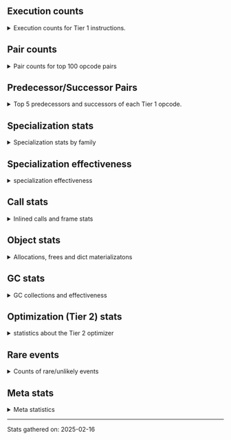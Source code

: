 ## Execution counts

<details>
<summary> Execution counts for Tier 1 instructions. </summary>


The "miss ratio" column shows the percentage of times the instruction
executed that it deoptimized. When this happens, the base unspecialized
instruction is not counted.

<table>
<thead>
<tr>
<th align="left">Name</th>
<th align="right">Base Count</th>
<th align="right">Head Count</th>
<th align="right">Change</th>
</tr>
</thead>
<tbody>
<tr>
<td align="left">JUMP_BACKWARD_NO_JIT</td>
<td align="right">302,337</td>
<td align="right">60</td>
<td align="right">-100.0%</td>
</tr>
<tr>
<td align="left">STORE_FAST_LOAD_FAST</td>
<td align="right">5,100</td>
<td align="right">4,620</td>
<td align="right">-9.4%</td>
</tr>
<tr>
<td align="left">LIST_APPEND</td>
<td align="right">5,940</td>
<td align="right">5,460</td>
<td align="right">-8.1%</td>
</tr>
<tr>
<td align="left">CALL_BUILTIN_CLASS</td>
<td align="right">6,480</td>
<td align="right">6,000</td>
<td align="right">-7.4%</td>
</tr>
<tr>
<td align="left">CHECK_EXC_MATCH</td>
<td align="right">3,540</td>
<td align="right">3,300</td>
<td align="right">-6.8%</td>
</tr>
<tr>
<td align="left">POP_EXCEPT</td>
<td align="right">3,540</td>
<td align="right">3,300</td>
<td align="right">-6.8%</td>
</tr>
<tr>
<td align="left">PUSH_EXC_INFO</td>
<td align="right">3,540</td>
<td align="right">3,300</td>
<td align="right">-6.8%</td>
</tr>
<tr>
<td align="left">SWAP</td>
<td align="right">6,420</td>
<td align="right">6,180</td>
<td align="right">-3.7%</td>
</tr>
<tr>
<td align="left">CONTAINS_OP</td>
<td align="right">257,140</td>
<td align="right">249,460</td>
<td align="right">-3.0%</td>
</tr>
<tr>
<td align="left">STORE_SUBSCR_DICT</td>
<td align="right">257,340</td>
<td align="right">249,660</td>
<td align="right">-3.0%</td>
</tr>
<tr>
<td align="left">UNPACK_SEQUENCE_TWO_TUPLE</td>
<td align="right">257,760</td>
<td align="right">250,080</td>
<td align="right">-3.0%</td>
</tr>
<tr>
<td align="left">FOR_ITER</td>
<td align="right">260,480</td>
<td align="right">252,740</td>
<td align="right">-3.0%</td>
</tr>
<tr>
<td align="left">STORE_FAST_STORE_FAST</td>
<td align="right">261,120</td>
<td align="right">253,440</td>
<td align="right">-2.9%</td>
</tr>
<tr>
<td align="left">LOAD_FAST_LOAD_FAST</td>
<td align="right">580,440</td>
<td align="right">565,080</td>
<td align="right">-2.6%</td>
</tr>
<tr>
<td align="left">NOP</td>
<td align="right">19,860</td>
<td align="right">19,380</td>
<td align="right">-2.4%</td>
</tr>
<tr>
<td align="left">PUSH_NULL</td>
<td align="right">37,320</td>
<td align="right">36,840</td>
<td align="right">-1.3%</td>
</tr>
<tr>
<td align="left">FOR_ITER_LIST</td>
<td align="right">41,097</td>
<td align="right">40,611</td>
<td align="right">-1.2%</td>
</tr>
<tr>
<td align="left">LOAD_GLOBAL_BUILTIN</td>
<td align="right">71,280</td>
<td align="right">70,560</td>
<td align="right">-1.0%</td>
</tr>
<tr>
<td align="left">POP_TOP</td>
<td align="right">24,240</td>
<td align="right">24,000</td>
<td align="right">-1.0%</td>
</tr>
<tr>
<td align="left">RETURN_VALUE</td>
<td align="right">72,300</td>
<td align="right">71,820</td>
<td align="right">-0.7%</td>
</tr>
<tr>
<td align="left">RESUME_CHECK</td>
<td align="right">85,640</td>
<td align="right">85,160</td>
<td align="right">-0.6%</td>
</tr>
<tr>
<td align="left">POP_JUMP_IF_FALSE</td>
<td align="right">29,518,260</td>
<td align="right">29,510,340</td>
<td align="right">-0.0%</td>
</tr>
<tr>
<td align="left">POP_JUMP_IF_TRUE</td>
<td align="right">24,357</td>
<td align="right">24,351</td>
<td align="right">-0.0%</td>
</tr>
<tr>
<td align="left">CALL_METHOD_DESCRIPTOR_FAST</td>
<td align="right">28,017</td>
<td align="right">28,011</td>
<td align="right">-0.0%</td>
</tr>
<tr>
<td align="left">LOAD_FAST</td>
<td align="right">73,498,074</td>
<td align="right">73,489,182</td>
<td align="right">-0.0%</td>
</tr>
<tr>
<td align="left">LOAD_ATTR_METHOD_NO_DICT</td>
<td align="right">53,877</td>
<td align="right">53,871</td>
<td align="right">-0.0%</td>
</tr>
<tr>
<td align="left">TO_BOOL_BOOL</td>
<td align="right">64,957</td>
<td align="right">64,951</td>
<td align="right">-0.0%</td>
</tr>
<tr>
<td align="left">STORE_FAST</td>
<td align="right">150,837</td>
<td align="right">150,831</td>
<td align="right">-0.0%</td>
</tr>
<tr>
<td align="left">CALL_PY_EXACT_ARGS</td>
<td align="right">29,195,460</td>
<td align="right">29,194,980</td>
<td align="right">-0.0%</td>
</tr>
<tr>
<td align="left">LOAD_SMALL_INT</td>
<td align="right">58,294,440</td>
<td align="right">58,294,440</td>
<td align="right">0.0%</td>
</tr>
<tr>
<td align="left">INSTRUMENTED_LINE</td>
<td align="right">58,270,440</td>
<td align="right">58,270,440</td>
<td align="right">0.0%</td>
</tr>
<tr>
<td align="left">BINARY_OP_SUBTRACT_INT</td>
<td align="right">29,147,340</td>
<td align="right">29,147,340</td>
<td align="right">0.0%</td>
</tr>
<tr>
<td align="left">COMPARE_OP_INT</td>
<td align="right">29,140,140</td>
<td align="right">29,140,140</td>
<td align="right">0.0%</td>
</tr>
<tr>
<td align="left">INSTRUMENTED_RESUME</td>
<td align="right">29,134,740</td>
<td align="right">29,134,740</td>
<td align="right">0.0%</td>
</tr>
<tr>
<td align="left">INSTRUMENTED_RETURN_VALUE</td>
<td align="right">29,134,440</td>
<td align="right">29,134,440</td>
<td align="right">0.0%</td>
</tr>
<tr>
<td align="left">LOAD_GLOBAL_MODULE</td>
<td align="right">14,686,020</td>
<td align="right">14,686,020</td>
<td align="right">0.0%</td>
</tr>
<tr>
<td align="left">LOAD_GLOBAL</td>
<td align="right">14,570,000</td>
<td align="right">14,570,000</td>
<td align="right">0.0%</td>
</tr>
<tr>
<td align="left">BINARY_OP_ADD_INT</td>
<td align="right">14,569,380</td>
<td align="right">14,569,380</td>
<td align="right">0.0%</td>
</tr>
<tr>
<td align="left">LOAD_ATTR_MODULE</td>
<td align="right">51,960</td>
<td align="right">51,960</td>
<td align="right">0.0%</td>
</tr>
<tr>
<td align="left">LOAD_CONST_IMMORTAL</td>
<td align="right">49,020</td>
<td align="right">49,020</td>
<td align="right">0.0%</td>
</tr>
<tr>
<td align="left">LOAD_ATTR</td>
<td align="right">45,560</td>
<td align="right">45,560</td>
<td align="right">0.0%</td>
</tr>
<tr>
<td align="left">CALL_ISINSTANCE</td>
<td align="right">28,980</td>
<td align="right">28,980</td>
<td align="right">0.0%</td>
</tr>
<tr>
<td align="left">COMPARE_OP_STR</td>
<td align="right">25,260</td>
<td align="right">25,260</td>
<td align="right">0.0%</td>
</tr>
<tr>
<td align="left">CALL_NON_PY_GENERAL</td>
<td align="right">24,840</td>
<td align="right">24,840</td>
<td align="right">0.0%</td>
</tr>
<tr>
<td align="left">LOAD_CONST_MORTAL</td>
<td align="right">22,980</td>
<td align="right">22,980</td>
<td align="right">0.0%</td>
</tr>
<tr>
<td align="left">CALL_BUILTIN_FAST_WITH_KEYWORDS</td>
<td align="right">19,920</td>
<td align="right">19,920</td>
<td align="right">0.0%</td>
</tr>
<tr>
<td align="left">TO_BOOL_NONE</td>
<td align="right">19,280</td>
<td align="right">19,280</td>
<td align="right">0.0%</td>
</tr>
<tr>
<td align="left">LOAD_ATTR_NONDESCRIPTOR_WITH_VALUES</td>
<td align="right">18,540</td>
<td align="right">18,540</td>
<td align="right">0.0%</td>
</tr>
<tr>
<td align="left">LOAD_DEREF</td>
<td align="right">18,180</td>
<td align="right">18,180</td>
<td align="right">0.0%</td>
</tr>
<tr>
<td align="left">INTERPRETER_EXIT</td>
<td align="right">17,340</td>
<td align="right">17,340</td>
<td align="right">0.0%</td>
</tr>
<tr>
<td align="left">EXTENDED_ARG</td>
<td align="right">15,960</td>
<td align="right">15,960</td>
<td align="right">0.0%</td>
</tr>
<tr>
<td align="left">LOAD_ATTR_INSTANCE_VALUE</td>
<td align="right">15,120</td>
<td align="right">15,120</td>
<td align="right">0.0%</td>
</tr>
<tr>
<td align="left">BINARY_OP_ADD_UNICODE</td>
<td align="right">14,820</td>
<td align="right">14,820</td>
<td align="right">0.0%</td>
</tr>
<tr>
<td align="left">GET_ITER</td>
<td align="right">13,320</td>
<td align="right">13,320</td>
<td align="right">0.0%</td>
</tr>
<tr>
<td align="left">STORE_ATTR</td>
<td align="right">12,900</td>
<td align="right">12,900</td>
<td align="right">0.0%</td>
</tr>
<tr>
<td align="left">POP_JUMP_IF_NOT_NONE</td>
<td align="right">12,780</td>
<td align="right">12,780</td>
<td align="right">0.0%</td>
</tr>
<tr>
<td align="left">LOAD_ATTR_SLOT</td>
<td align="right">12,360</td>
<td align="right">12,360</td>
<td align="right">0.0%</td>
</tr>
<tr>
<td align="left">STORE_ATTR_INSTANCE_VALUE</td>
<td align="right">12,060</td>
<td align="right">12,060</td>
<td align="right">0.0%</td>
</tr>
<tr>
<td align="left">CALL_BUILTIN_O</td>
<td align="right">11,820</td>
<td align="right">11,820</td>
<td align="right">0.0%</td>
</tr>
<tr>
<td align="left">TO_BOOL_STR</td>
<td align="right">11,640</td>
<td align="right">11,640</td>
<td align="right">0.0%</td>
</tr>
<tr>
<td align="left">BUILD_TUPLE</td>
<td align="right">10,920</td>
<td align="right">10,920</td>
<td align="right">0.0%</td>
</tr>
<tr>
<td align="left">BINARY_OP</td>
<td align="right">10,800</td>
<td align="right">10,800</td>
<td align="right">0.0%</td>
</tr>
<tr>
<td align="left">TO_BOOL_INT</td>
<td align="right">8,580</td>
<td align="right">8,580</td>
<td align="right">0.0%</td>
</tr>
<tr>
<td align="left">POP_ITER</td>
<td align="right">8,460</td>
<td align="right">8,460</td>
<td align="right">0.0%</td>
</tr>
<tr>
<td align="left">YIELD_VALUE</td>
<td align="right">8,460</td>
<td align="right">8,460</td>
<td align="right">0.0%</td>
</tr>
<tr>
<td align="left">CALL_BUILTIN_FAST</td>
<td align="right">8,280</td>
<td align="right">8,280</td>
<td align="right">0.0%</td>
</tr>
<tr>
<td align="left">COPY_FREE_VARS</td>
<td align="right">6,480</td>
<td align="right">6,480</td>
<td align="right">0.0%</td>
</tr>
<tr>
<td align="left">BINARY_OP_SUBSCR_DICT</td>
<td align="right">6,420</td>
<td align="right">6,420</td>
<td align="right">0.0%</td>
</tr>
<tr>
<td align="left">BUILD_LIST</td>
<td align="right">6,000</td>
<td align="right">6,000</td>
<td align="right">0.0%</td>
</tr>
<tr>
<td align="left">BUILD_MAP</td>
<td align="right">5,580</td>
<td align="right">5,580</td>
<td align="right">0.0%</td>
</tr>
<tr>
<td align="left">MAKE_FUNCTION</td>
<td align="right">5,520</td>
<td align="right">5,520</td>
<td align="right">0.0%</td>
</tr>
<tr>
<td align="left">TO_BOOL</td>
<td align="right">5,420</td>
<td align="right">5,420</td>
<td align="right">0.0%</td>
</tr>
<tr>
<td align="left">JUMP_FORWARD</td>
<td align="right">5,340</td>
<td align="right">5,340</td>
<td align="right">0.0%</td>
</tr>
<tr>
<td align="left">CALL_LEN</td>
<td align="right">5,280</td>
<td align="right">5,280</td>
<td align="right">0.0%</td>
</tr>
<tr>
<td align="left">SET_FUNCTION_ATTRIBUTE</td>
<td align="right">4,560</td>
<td align="right">4,560</td>
<td align="right">0.0%</td>
</tr>
<tr>
<td align="left">CALL_FUNCTION_EX</td>
<td align="right">4,260</td>
<td align="right">4,260</td>
<td align="right">0.0%</td>
</tr>
<tr>
<td align="left">CONTAINS_OP_DICT</td>
<td align="right">4,260</td>
<td align="right">4,260</td>
<td align="right">0.0%</td>
</tr>
<tr>
<td align="left">RETURN_GENERATOR</td>
<td align="right">3,900</td>
<td align="right">3,900</td>
<td align="right">0.0%</td>
</tr>
<tr>
<td align="left">LOAD_ATTR_METHOD_WITH_VALUES</td>
<td align="right">3,700</td>
<td align="right">3,700</td>
<td align="right">0.0%</td>
</tr>
<tr>
<td align="left">STORE_ATTR_SLOT</td>
<td align="right">3,420</td>
<td align="right">3,420</td>
<td align="right">0.0%</td>
</tr>
<tr>
<td align="left">CALL_PY_GENERAL</td>
<td align="right">3,360</td>
<td align="right">3,360</td>
<td align="right">0.0%</td>
</tr>
<tr>
<td align="left">CALL</td>
<td align="right">3,240</td>
<td align="right">3,240</td>
<td align="right">0.0%</td>
</tr>
<tr>
<td align="left">BINARY_SLICE</td>
<td align="right">2,940</td>
<td align="right">2,940</td>
<td align="right">0.0%</td>
</tr>
<tr>
<td align="left">CALL_KW_NON_PY</td>
<td align="right">2,820</td>
<td align="right">2,820</td>
<td align="right">0.0%</td>
</tr>
<tr>
<td align="left">COPY</td>
<td align="right">2,520</td>
<td align="right">2,520</td>
<td align="right">0.0%</td>
</tr>
<tr>
<td align="left">RESUME</td>
<td align="right">2,460</td>
<td align="right">2,460</td>
<td align="right">0.0%</td>
</tr>
<tr>
<td align="left">DICT_MERGE</td>
<td align="right">2,280</td>
<td align="right">2,280</td>
<td align="right">0.0%</td>
</tr>
<tr>
<td align="left">BINARY_OP_SUBSCR_TUPLE_INT</td>
<td align="right">2,280</td>
<td align="right">2,280</td>
<td align="right">0.0%</td>
</tr>
<tr>
<td align="left">LOAD_SUPER_ATTR_METHOD</td>
<td align="right">2,160</td>
<td align="right">2,160</td>
<td align="right">0.0%</td>
</tr>
<tr>
<td align="left">CALL_METHOD_DESCRIPTOR_FAST_WITH_KEYWORDS</td>
<td align="right">2,100</td>
<td align="right">2,100</td>
<td align="right">0.0%</td>
</tr>
<tr>
<td align="left">TO_BOOL_LIST</td>
<td align="right">2,040</td>
<td align="right">2,040</td>
<td align="right">0.0%</td>
</tr>
<tr>
<td align="left">MAKE_CELL</td>
<td align="right">1,980</td>
<td align="right">1,980</td>
<td align="right">0.0%</td>
</tr>
<tr>
<td align="left">STORE_DEREF</td>
<td align="right">1,860</td>
<td align="right">1,860</td>
<td align="right">0.0%</td>
</tr>
<tr>
<td align="left">CALL_METHOD_DESCRIPTOR_NOARGS</td>
<td align="right">1,860</td>
<td align="right">1,860</td>
<td align="right">0.0%</td>
</tr>
<tr>
<td align="left">POP_JUMP_IF_NONE</td>
<td align="right">1,680</td>
<td align="right">1,680</td>
<td align="right">0.0%</td>
</tr>
<tr>
<td align="left">CALL_METHOD_DESCRIPTOR_O</td>
<td align="right">1,440</td>
<td align="right">1,440</td>
<td align="right">0.0%</td>
</tr>
<tr>
<td align="left">LOAD_ATTR_WITH_HINT</td>
<td align="right">1,440</td>
<td align="right">1,440</td>
<td align="right">0.0%</td>
</tr>
<tr>
<td align="left">CALL_LIST_APPEND</td>
<td align="right">1,380</td>
<td align="right">1,380</td>
<td align="right">0.0%</td>
</tr>
<tr>
<td align="left">TO_BOOL_ALWAYS_TRUE</td>
<td align="right">1,280</td>
<td align="right">1,280</td>
<td align="right">0.0%</td>
</tr>
<tr>
<td align="left">FOR_ITER_TUPLE</td>
<td align="right">1,260</td>
<td align="right">1,260</td>
<td align="right">0.0%</td>
</tr>
<tr>
<td align="left">UNPACK_SEQUENCE_TUPLE</td>
<td align="right">1,140</td>
<td align="right">1,140</td>
<td align="right">0.0%</td>
</tr>
<tr>
<td align="left">FORMAT_SIMPLE</td>
<td align="right">1,020</td>
<td align="right">1,020</td>
<td align="right">0.0%</td>
</tr>
<tr>
<td align="left">CALL_INTRINSIC_1</td>
<td align="right">1,020</td>
<td align="right">1,020</td>
<td align="right">0.0%</td>
</tr>
<tr>
<td align="left">LIST_EXTEND</td>
<td align="right">1,020</td>
<td align="right">1,020</td>
<td align="right">0.0%</td>
</tr>
<tr>
<td align="left">LOAD_FAST_AND_CLEAR</td>
<td align="right">1,020</td>
<td align="right">1,020</td>
<td align="right">0.0%</td>
</tr>
<tr>
<td align="left">CALL_KW_PY</td>
<td align="right">1,020</td>
<td align="right">1,020</td>
<td align="right">0.0%</td>
</tr>
<tr>
<td align="left">IMPORT_NAME</td>
<td align="right">960</td>
<td align="right">960</td>
<td align="right">0.0%</td>
</tr>
<tr>
<td align="left">MAP_ADD</td>
<td align="right">960</td>
<td align="right">960</td>
<td align="right">0.0%</td>
</tr>
<tr>
<td align="left">UNPACK_EX</td>
<td align="right">900</td>
<td align="right">900</td>
<td align="right">0.0%</td>
</tr>
<tr>
<td align="left">BINARY_OP_SUBSCR_LIST_INT</td>
<td align="right">900</td>
<td align="right">900</td>
<td align="right">0.0%</td>
</tr>
<tr>
<td align="left">COMPARE_OP_FLOAT</td>
<td align="right">900</td>
<td align="right">900</td>
<td align="right">0.0%</td>
</tr>
<tr>
<td align="left">IS_OP</td>
<td align="right">840</td>
<td align="right">840</td>
<td align="right">0.0%</td>
</tr>
<tr>
<td align="left">BUILD_STRING</td>
<td align="right">780</td>
<td align="right">780</td>
<td align="right">0.0%</td>
</tr>
<tr>
<td align="left">EXIT_INIT_CHECK</td>
<td align="right">600</td>
<td align="right">600</td>
<td align="right">0.0%</td>
</tr>
<tr>
<td align="left">CALL_ALLOC_AND_ENTER_INIT</td>
<td align="right">600</td>
<td align="right">600</td>
<td align="right">0.0%</td>
</tr>
<tr>
<td align="left">CALL_TUPLE_1</td>
<td align="right">600</td>
<td align="right">600</td>
<td align="right">0.0%</td>
</tr>
<tr>
<td align="left">CALL_TYPE_1</td>
<td align="right">540</td>
<td align="right">540</td>
<td align="right">0.0%</td>
</tr>
<tr>
<td align="left">STORE_ATTR_WITH_HINT</td>
<td align="right">480</td>
<td align="right">480</td>
<td align="right">0.0%</td>
</tr>
<tr>
<td align="left">CONVERT_VALUE</td>
<td align="right">420</td>
<td align="right">420</td>
<td align="right">0.0%</td>
</tr>
<tr>
<td align="left">DELETE_ATTR</td>
<td align="right">360</td>
<td align="right">360</td>
<td align="right">0.0%</td>
</tr>
<tr>
<td align="left">LOAD_SPECIAL</td>
<td align="right">360</td>
<td align="right">360</td>
<td align="right">0.0%</td>
</tr>
<tr>
<td align="left">COMPARE_OP</td>
<td align="right">340</td>
<td align="right">340</td>
<td align="right">0.0%</td>
</tr>
<tr>
<td align="left">UNARY_NEGATIVE</td>
<td align="right">300</td>
<td align="right">300</td>
<td align="right">0.0%</td>
</tr>
<tr>
<td align="left">LOAD_CONST</td>
<td align="right">300</td>
<td align="right">300</td>
<td align="right">0.0%</td>
</tr>
<tr>
<td align="left">STORE_GLOBAL</td>
<td align="right">240</td>
<td align="right">240</td>
<td align="right">0.0%</td>
</tr>
<tr>
<td align="left">CONTAINS_OP_SET</td>
<td align="right">240</td>
<td align="right">240</td>
<td align="right">0.0%</td>
</tr>
<tr>
<td align="left">RAISE_VARARGS</td>
<td align="right">180</td>
<td align="right">180</td>
<td align="right">0.0%</td>
</tr>
<tr>
<td align="left">RERAISE</td>
<td align="right">180</td>
<td align="right">180</td>
<td align="right">0.0%</td>
</tr>
<tr>
<td align="left">BINARY_OP_SUBSCR_GETITEM</td>
<td align="right">180</td>
<td align="right">180</td>
<td align="right">0.0%</td>
</tr>
<tr>
<td align="left">BINARY_OP_SUBSCR_STR_INT</td>
<td align="right">180</td>
<td align="right">180</td>
<td align="right">0.0%</td>
</tr>
<tr>
<td align="left">LOAD_ATTR_PROPERTY</td>
<td align="right">180</td>
<td align="right">180</td>
<td align="right">0.0%</td>
</tr>
<tr>
<td align="left">BINARY_OP_INPLACE_ADD_UNICODE</td>
<td align="right">120</td>
<td align="right">120</td>
<td align="right">0.0%</td>
</tr>
<tr>
<td align="left">CALL_KW</td>
<td align="right">120</td>
<td align="right">120</td>
<td align="right">0.0%</td>
</tr>
<tr>
<td align="left">JUMP_BACKWARD</td>
<td align="right">120</td>
<td align="right">120</td>
<td align="right">0.0%</td>
</tr>
<tr>
<td align="left">CALL_BOUND_METHOD_EXACT_ARGS</td>
<td align="right">120</td>
<td align="right">120</td>
<td align="right">0.0%</td>
</tr>
<tr>
<td align="left">LOAD_ATTR_CLASS</td>
<td align="right">120</td>
<td align="right">120</td>
<td align="right">0.0%</td>
</tr>
<tr>
<td align="left">INSTRUMENTED_JUMP_BACKWARD</td>
<td align="right">120</td>
<td align="right">120</td>
<td align="right">0.0%</td>
</tr>
<tr>
<td align="left">BUILD_SLICE</td>
<td align="right">60</td>
<td align="right">60</td>
<td align="right">0.0%</td>
</tr>
<tr>
<td align="left">BINARY_OP_SUBTRACT_FLOAT</td>
<td align="right">60</td>
<td align="right">60</td>
<td align="right">0.0%</td>
</tr>
<tr>
<td align="left">CALL_KW_BOUND_METHOD</td>
<td align="right">60</td>
<td align="right">60</td>
<td align="right">0.0%</td>
</tr>
<tr>
<td align="left">LOAD_ATTR_CLASS_WITH_METACLASS_CHECK</td>
<td align="right">60</td>
<td align="right">60</td>
<td align="right">0.0%</td>
</tr>
<tr>
<td align="left">UNPACK_SEQUENCE</td>
<td align="right">40</td>
<td align="right">40</td>
<td align="right">0.0%</td>
</tr>
<tr>
<td align="left">JUMP_BACKWARD_JIT</td>
<td align="right"></td>
<td align="right">294,111</td>
<td align="right"></td>
</tr>
</tbody>
</table>


</details>

## Pair counts

<details>
<summary> Pair counts for top 100 opcode pairs </summary>


Pairs of specialized operations that deoptimize and are then followed by
the corresponding unspecialized instruction are not counted as pairs.

Not included in comparative output.


</details>

## Predecessor/Successor Pairs

<details>
<summary> Top 5 predecessors and successors of each Tier 1 opcode. </summary>


This does not include the unspecialized instructions that occur after a
specialized instruction deoptimizes.

Not included in comparative output.


</details>

## Specialization stats

<details>
<summary> Specialization stats by family </summary>

### BINARY_OP

<details>
<summary> specialization stats for BINARY_OP family </summary>

<table>
<thead>
<tr>
<th align="left">Kind</th>
<th align="right">Base Count</th>
<th align="right">Base Ratio</th>
<th align="right">Head Count</th>
<th align="right">Head Ratio</th>
<th align="right">Change</th>
</tr>
</thead>
<tbody>
<tr>
<td align="left">
deferred
<details>
<summary>ⓘ</summary>

Lists the number of "deferred" (i.e. not specialized) instructions executed.
</details>
</td>
<td align="right">10,140</td>
<td align="right">0.0%</td>
<td align="right">10,140</td>
<td align="right">0.0%</td>
<td align="right">0.0%</td>
</tr>
<tr>
<td align="left">
hit
<details>
<summary>ⓘ</summary>

Specialized instructions that complete.
</details>
</td>
<td align="right">43,741,680</td>
<td align="right">100.0%</td>
<td align="right">43,741,680</td>
<td align="right">100.0%</td>
<td align="right">0.0%</td>
</tr>
</tbody>
</table>

<table>
<thead>
<tr>
<th align="left">Success</th>
<th align="right">Base Count</th>
<th align="right">Base Ratio</th>
<th align="right">Head Count</th>
<th align="right">Head Ratio</th>
<th align="right">Change</th>
</tr>
</thead>
<tbody>
<tr>
<td align="left">Success</td>
<td align="right">60</td>
<td align="right">9.1%</td>
<td align="right">60</td>
<td align="right">9.1%</td>
<td align="right">0.0%</td>
</tr>
<tr>
<td align="left">Failure</td>
<td align="right">600</td>
<td align="right">90.9%</td>
<td align="right">600</td>
<td align="right">90.9%</td>
<td align="right">0.0%</td>
</tr>
</tbody>
</table>

<table>
<thead>
<tr>
<th align="left">Failure kind</th>
<th align="right">Base Count</th>
<th align="right">Base Ratio</th>
<th align="right">Head Count</th>
<th align="right">Head Ratio</th>
<th align="right">Change</th>
</tr>
</thead>
<tbody>
<tr>
<td align="left">subscr list slice</td>
<td align="right">140</td>
<td align="right">23.3%</td>
<td align="right">140</td>
<td align="right">23.3%</td>
<td align="right">0.0%</td>
</tr>
<tr>
<td align="left">add other</td>
<td align="right">80</td>
<td align="right">13.3%</td>
<td align="right">80</td>
<td align="right">13.3%</td>
<td align="right">0.0%</td>
</tr>
<tr>
<td align="left">floor divide</td>
<td align="right">80</td>
<td align="right">13.3%</td>
<td align="right">80</td>
<td align="right">13.3%</td>
<td align="right">0.0%</td>
</tr>
<tr>
<td align="left">out of range</td>
<td align="right">60</td>
<td align="right">10.0%</td>
<td align="right">60</td>
<td align="right">10.0%</td>
<td align="right">0.0%</td>
</tr>
<tr>
<td align="left">subscr</td>
<td align="right">60</td>
<td align="right">10.0%</td>
<td align="right">60</td>
<td align="right">10.0%</td>
<td align="right">0.0%</td>
</tr>
<tr>
<td align="left">add different types</td>
<td align="right">40</td>
<td align="right">6.7%</td>
<td align="right">40</td>
<td align="right">6.7%</td>
<td align="right">0.0%</td>
</tr>
<tr>
<td align="left">multiply different types</td>
<td align="right">40</td>
<td align="right">6.7%</td>
<td align="right">40</td>
<td align="right">6.7%</td>
<td align="right">0.0%</td>
</tr>
<tr>
<td align="left">subtract other</td>
<td align="right">40</td>
<td align="right">6.7%</td>
<td align="right">40</td>
<td align="right">6.7%</td>
<td align="right">0.0%</td>
</tr>
<tr>
<td align="left">and other</td>
<td align="right">20</td>
<td align="right">3.3%</td>
<td align="right">20</td>
<td align="right">3.3%</td>
<td align="right">0.0%</td>
</tr>
<tr>
<td align="left">remainder</td>
<td align="right">20</td>
<td align="right">3.3%</td>
<td align="right">20</td>
<td align="right">3.3%</td>
<td align="right">0.0%</td>
</tr>
<tr>
<td align="left">subscr string slice</td>
<td align="right">20</td>
<td align="right">3.3%</td>
<td align="right">20</td>
<td align="right">3.3%</td>
<td align="right">0.0%</td>
</tr>
</tbody>
</table>


</details>

### BINARY_SLICE

<details>
<summary> specialization stats for BINARY_SLICE family </summary>

<table>
<thead>
<tr>
<th align="left">Kind</th>
<th align="right">Base Count</th>
<th align="right">Base Ratio</th>
<th align="right">Head Count</th>
<th align="right">Head Ratio</th>
<th align="right">Change</th>
</tr>
</thead>
<tbody>
<tr>
<td align="left">
deferred
<details>
<summary>ⓘ</summary>

Lists the number of "deferred" (i.e. not specialized) instructions executed.
</details>
</td>
<td align="right">2,940</td>
<td align="right">100.0%</td>
<td align="right">2,940</td>
<td align="right">100.0%</td>
<td align="right">0.0%</td>
</tr>
</tbody>
</table>


</details>

### CALL

<details>
<summary> specialization stats for CALL family </summary>

<table>
<thead>
<tr>
<th align="left">Kind</th>
<th align="right">Base Count</th>
<th align="right">Base Ratio</th>
<th align="right">Head Count</th>
<th align="right">Head Ratio</th>
<th align="right">Change</th>
</tr>
</thead>
<tbody>
<tr>
<td align="left">
hit
<details>
<summary>ⓘ</summary>

Specialized instructions that complete.
</details>
</td>
<td align="right">29,312,997</td>
<td align="right">100.0%</td>
<td align="right">29,312,031</td>
<td align="right">100.0%</td>
<td align="right">-0.0%</td>
</tr>
<tr>
<td align="left">
deferred
<details>
<summary>ⓘ</summary>

Lists the number of "deferred" (i.e. not specialized) instructions executed.
</details>
</td>
<td align="right">60</td>
<td align="right">0.0%</td>
<td align="right">60</td>
<td align="right">0.0%</td>
<td align="right">0.0%</td>
</tr>
<tr>
<td align="left">
miss
<details>
<summary>ⓘ</summary>

Specialized instructions that deopt.
</details>
</td>
<td align="right">60</td>
<td align="right">0.0%</td>
<td align="right">60</td>
<td align="right">0.0%</td>
<td align="right">0.0%</td>
</tr>
</tbody>
</table>

<table>
<thead>
<tr>
<th align="left">Success</th>
<th align="right">Base Count</th>
<th align="right">Base Ratio</th>
<th align="right">Head Count</th>
<th align="right">Head Ratio</th>
<th align="right">Change</th>
</tr>
</thead>
<tbody>
<tr>
<td align="left">Success</td>
<td align="right">3,240</td>
<td align="right">100.0%</td>
<td align="right">3,240</td>
<td align="right">100.0%</td>
<td align="right">0.0%</td>
</tr>
<tr>
<td align="left">Failure</td>
<td align="right">0</td>
<td align="right">0.0%</td>
<td align="right">0</td>
<td align="right">0.0%</td>
<td align="right"></td>
</tr>
</tbody>
</table>


</details>

### CALL_KW

<details>
<summary> specialization stats for CALL_KW family </summary>

<table>
<thead>
<tr>
<th align="left">Success</th>
<th align="right">Base Count</th>
<th align="right">Base Ratio</th>
<th align="right">Head Count</th>
<th align="right">Head Ratio</th>
<th align="right">Change</th>
</tr>
</thead>
<tbody>
<tr>
<td align="left">Success</td>
<td align="right">120</td>
<td align="right">100.0%</td>
<td align="right">120</td>
<td align="right">100.0%</td>
<td align="right">0.0%</td>
</tr>
<tr>
<td align="left">Failure</td>
<td align="right">0</td>
<td align="right">0.0%</td>
<td align="right">0</td>
<td align="right">0.0%</td>
<td align="right"></td>
</tr>
</tbody>
</table>


</details>

### COMPARE_OP

<details>
<summary> specialization stats for COMPARE_OP family </summary>

<table>
<thead>
<tr>
<th align="left">Kind</th>
<th align="right">Base Count</th>
<th align="right">Base Ratio</th>
<th align="right">Head Count</th>
<th align="right">Head Ratio</th>
<th align="right">Change</th>
</tr>
</thead>
<tbody>
<tr>
<td align="left">
deferred
<details>
<summary>ⓘ</summary>

Lists the number of "deferred" (i.e. not specialized) instructions executed.
</details>
</td>
<td align="right">240</td>
<td align="right">0.0%</td>
<td align="right">240</td>
<td align="right">0.0%</td>
<td align="right">0.0%</td>
</tr>
<tr>
<td align="left">
hit
<details>
<summary>ⓘ</summary>

Specialized instructions that complete.
</details>
</td>
<td align="right">29,166,300</td>
<td align="right">100.0%</td>
<td align="right">29,166,300</td>
<td align="right">100.0%</td>
<td align="right">0.0%</td>
</tr>
</tbody>
</table>

<table>
<thead>
<tr>
<th align="left">Success</th>
<th align="right">Base Count</th>
<th align="right">Base Ratio</th>
<th align="right">Head Count</th>
<th align="right">Head Ratio</th>
<th align="right">Change</th>
</tr>
</thead>
<tbody>
<tr>
<td align="left">Success</td>
<td align="right">40</td>
<td align="right">40.0%</td>
<td align="right">40</td>
<td align="right">40.0%</td>
<td align="right">0.0%</td>
</tr>
<tr>
<td align="left">Failure</td>
<td align="right">60</td>
<td align="right">60.0%</td>
<td align="right">60</td>
<td align="right">60.0%</td>
<td align="right">0.0%</td>
</tr>
</tbody>
</table>

<table>
<thead>
<tr>
<th align="left">Failure kind</th>
<th align="right">Base Count</th>
<th align="right">Base Ratio</th>
<th align="right">Head Count</th>
<th align="right">Head Ratio</th>
<th align="right">Change</th>
</tr>
</thead>
<tbody>
<tr>
<td align="left">tuple</td>
<td align="right">40</td>
<td align="right">66.7%</td>
<td align="right">40</td>
<td align="right">66.7%</td>
<td align="right">0.0%</td>
</tr>
<tr>
<td align="left">different types</td>
<td align="right">20</td>
<td align="right">33.3%</td>
<td align="right">20</td>
<td align="right">33.3%</td>
<td align="right">0.0%</td>
</tr>
</tbody>
</table>


</details>

### CONTAINS_OP

<details>
<summary> specialization stats for CONTAINS_OP family </summary>

<table>
<thead>
<tr>
<th align="left">Kind</th>
<th align="right">Base Count</th>
<th align="right">Base Ratio</th>
<th align="right">Head Count</th>
<th align="right">Head Ratio</th>
<th align="right">Change</th>
</tr>
</thead>
<tbody>
<tr>
<td align="left">
deferred
<details>
<summary>ⓘ</summary>

Lists the number of "deferred" (i.e. not specialized) instructions executed.
</details>
</td>
<td align="right">256,860</td>
<td align="right">98.2%</td>
<td align="right">249,180</td>
<td align="right">98.1%</td>
<td align="right">-3.0%</td>
</tr>
<tr>
<td align="left">
hit
<details>
<summary>ⓘ</summary>

Specialized instructions that complete.
</details>
</td>
<td align="right">4,500</td>
<td align="right">1.7%</td>
<td align="right">4,500</td>
<td align="right">1.8%</td>
<td align="right">0.0%</td>
</tr>
</tbody>
</table>

<table>
<thead>
<tr>
<th align="left">Success</th>
<th align="right">Base Count</th>
<th align="right">Base Ratio</th>
<th align="right">Head Count</th>
<th align="right">Head Ratio</th>
<th align="right">Change</th>
</tr>
</thead>
<tbody>
<tr>
<td align="left">Success</td>
<td align="right">80</td>
<td align="right">28.6%</td>
<td align="right">80</td>
<td align="right">28.6%</td>
<td align="right">0.0%</td>
</tr>
<tr>
<td align="left">Failure</td>
<td align="right">200</td>
<td align="right">71.4%</td>
<td align="right">200</td>
<td align="right">71.4%</td>
<td align="right">0.0%</td>
</tr>
</tbody>
</table>

<table>
<thead>
<tr>
<th align="left">Failure kind</th>
<th align="right">Base Count</th>
<th align="right">Base Ratio</th>
<th align="right">Head Count</th>
<th align="right">Head Ratio</th>
<th align="right">Change</th>
</tr>
</thead>
<tbody>
<tr>
<td align="left">list</td>
<td align="right">80</td>
<td align="right">40.0%</td>
<td align="right">80</td>
<td align="right">40.0%</td>
<td align="right">0.0%</td>
</tr>
<tr>
<td align="left">other</td>
<td align="right">60</td>
<td align="right">30.0%</td>
<td align="right">60</td>
<td align="right">30.0%</td>
<td align="right">0.0%</td>
</tr>
<tr>
<td align="left">tuple</td>
<td align="right">60</td>
<td align="right">30.0%</td>
<td align="right">60</td>
<td align="right">30.0%</td>
<td align="right">0.0%</td>
</tr>
</tbody>
</table>


</details>

### FOR_ITER

<details>
<summary> specialization stats for FOR_ITER family </summary>

<table>
<thead>
<tr>
<th align="left">Kind</th>
<th align="right">Base Count</th>
<th align="right">Base Ratio</th>
<th align="right">Head Count</th>
<th align="right">Head Ratio</th>
<th align="right">Change</th>
</tr>
</thead>
<tbody>
<tr>
<td align="left">
deferred
<details>
<summary>ⓘ</summary>

Lists the number of "deferred" (i.e. not specialized) instructions executed.
</details>
</td>
<td align="right">259,980</td>
<td align="right">85.8%</td>
<td align="right">252,240</td>
<td align="right">85.6%</td>
<td align="right">-3.0%</td>
</tr>
<tr>
<td align="left">
hit
<details>
<summary>ⓘ</summary>

Specialized instructions that complete.
</details>
</td>
<td align="right">42,357</td>
<td align="right">14.0%</td>
<td align="right">41,871</td>
<td align="right">14.2%</td>
<td align="right">-1.1%</td>
</tr>
</tbody>
</table>

<table>
<thead>
<tr>
<th align="left">Success</th>
<th align="right">Base Count</th>
<th align="right">Base Ratio</th>
<th align="right">Head Count</th>
<th align="right">Head Ratio</th>
<th align="right">Change</th>
</tr>
</thead>
<tbody>
<tr>
<td align="left">Success</td>
<td align="right">140</td>
<td align="right">28.0%</td>
<td align="right">140</td>
<td align="right">28.0%</td>
<td align="right">0.0%</td>
</tr>
<tr>
<td align="left">Failure</td>
<td align="right">360</td>
<td align="right">72.0%</td>
<td align="right">360</td>
<td align="right">72.0%</td>
<td align="right">0.0%</td>
</tr>
</tbody>
</table>

<table>
<thead>
<tr>
<th align="left">Failure kind</th>
<th align="right">Base Count</th>
<th align="right">Base Ratio</th>
<th align="right">Head Count</th>
<th align="right">Head Ratio</th>
<th align="right">Change</th>
</tr>
</thead>
<tbody>
<tr>
<td align="left">dict items</td>
<td align="right">160</td>
<td align="right">44.4%</td>
<td align="right">160</td>
<td align="right">44.4%</td>
<td align="right">0.0%</td>
</tr>
<tr>
<td align="left">set</td>
<td align="right">80</td>
<td align="right">22.2%</td>
<td align="right">80</td>
<td align="right">22.2%</td>
<td align="right">0.0%</td>
</tr>
<tr>
<td align="left">dict values</td>
<td align="right">80</td>
<td align="right">22.2%</td>
<td align="right">80</td>
<td align="right">22.2%</td>
<td align="right">0.0%</td>
</tr>
<tr>
<td align="left">dict keys</td>
<td align="right">40</td>
<td align="right">11.1%</td>
<td align="right">40</td>
<td align="right">11.1%</td>
<td align="right">0.0%</td>
</tr>
</tbody>
</table>


</details>

### LOAD_ATTR

<details>
<summary> specialization stats for LOAD_ATTR family </summary>

<table>
<thead>
<tr>
<th align="left">Kind</th>
<th align="right">Base Count</th>
<th align="right">Base Ratio</th>
<th align="right">Head Count</th>
<th align="right">Head Ratio</th>
<th align="right">Change</th>
</tr>
</thead>
<tbody>
<tr>
<td align="left">
hit
<details>
<summary>ⓘ</summary>

Specialized instructions that complete.
</details>
</td>
<td align="right">156,217</td>
<td align="right">77.0%</td>
<td align="right">156,211</td>
<td align="right">77.0%</td>
<td align="right">-0.0%</td>
</tr>
<tr>
<td align="left">
deferred
<details>
<summary>ⓘ</summary>

Lists the number of "deferred" (i.e. not specialized) instructions executed.
</details>
</td>
<td align="right">39,260</td>
<td align="right">19.3%</td>
<td align="right">39,260</td>
<td align="right">19.3%</td>
<td align="right">0.0%</td>
</tr>
<tr>
<td align="left">
miss
<details>
<summary>ⓘ</summary>

Specialized instructions that deopt.
</details>
</td>
<td align="right">1,140</td>
<td align="right">0.6%</td>
<td align="right">1,140</td>
<td align="right">0.6%</td>
<td align="right">0.0%</td>
</tr>
</tbody>
</table>

<table>
<thead>
<tr>
<th align="left">Success</th>
<th align="right">Base Count</th>
<th align="right">Base Ratio</th>
<th align="right">Head Count</th>
<th align="right">Head Ratio</th>
<th align="right">Change</th>
</tr>
</thead>
<tbody>
<tr>
<td align="left">Success</td>
<td align="right">4,880</td>
<td align="right">80.5%</td>
<td align="right">4,880</td>
<td align="right">80.5%</td>
<td align="right">0.0%</td>
</tr>
<tr>
<td align="left">Failure</td>
<td align="right">1,180</td>
<td align="right">19.5%</td>
<td align="right">1,180</td>
<td align="right">19.5%</td>
<td align="right">0.0%</td>
</tr>
</tbody>
</table>

<table>
<thead>
<tr>
<th align="left">Failure kind</th>
<th align="right">Base Count</th>
<th align="right">Base Ratio</th>
<th align="right">Head Count</th>
<th align="right">Head Ratio</th>
<th align="right">Change</th>
</tr>
</thead>
<tbody>
<tr>
<td align="left">overriding descriptor</td>
<td align="right">380</td>
<td align="right">32.2%</td>
<td align="right">380</td>
<td align="right">32.2%</td>
<td align="right">0.0%</td>
</tr>
<tr>
<td align="left">module attr not found</td>
<td align="right">320</td>
<td align="right">27.1%</td>
<td align="right">320</td>
<td align="right">27.1%</td>
<td align="right">0.0%</td>
</tr>
<tr>
<td align="left">method</td>
<td align="right">300</td>
<td align="right">25.4%</td>
<td align="right">300</td>
<td align="right">25.4%</td>
<td align="right">0.0%</td>
</tr>
<tr>
<td align="left">class method obj</td>
<td align="right">60</td>
<td align="right">5.1%</td>
<td align="right">60</td>
<td align="right">5.1%</td>
<td align="right">0.0%</td>
</tr>
<tr>
<td align="left">not in dict</td>
<td align="right">60</td>
<td align="right">5.1%</td>
<td align="right">60</td>
<td align="right">5.1%</td>
<td align="right">0.0%</td>
</tr>
<tr>
<td align="left">non object slot</td>
<td align="right">40</td>
<td align="right">3.4%</td>
<td align="right">40</td>
<td align="right">3.4%</td>
<td align="right">0.0%</td>
</tr>
</tbody>
</table>


</details>

### LOAD_GLOBAL

<details>
<summary> specialization stats for LOAD_GLOBAL family </summary>

<table>
<thead>
<tr>
<th align="left">Kind</th>
<th align="right">Base Count</th>
<th align="right">Base Ratio</th>
<th align="right">Head Count</th>
<th align="right">Head Ratio</th>
<th align="right">Change</th>
</tr>
</thead>
<tbody>
<tr>
<td align="left">
hit
<details>
<summary>ⓘ</summary>

Specialized instructions that complete.
</details>
</td>
<td align="right">14,757,120</td>
<td align="right">50.3%</td>
<td align="right">14,756,400</td>
<td align="right">50.3%</td>
<td align="right">-0.0%</td>
</tr>
<tr>
<td align="left">
deferred
<details>
<summary>ⓘ</summary>

Lists the number of "deferred" (i.e. not specialized) instructions executed.
</details>
</td>
<td align="right">14,567,820</td>
<td align="right">49.7%</td>
<td align="right">14,567,820</td>
<td align="right">49.7%</td>
<td align="right">0.0%</td>
</tr>
<tr>
<td align="left">
deopt
<details>
<summary>ⓘ</summary>

Specialized instructions that deopt.
</details>
</td>
<td align="right">180</td>
<td align="right">0.0%</td>
<td align="right">180</td>
<td align="right">0.0%</td>
<td align="right">0.0%</td>
</tr>
<tr>
<td align="left">
miss
<details>
<summary>ⓘ</summary>

Specialized instructions that deopt.
</details>
</td>
<td align="right">180</td>
<td align="right">0.0%</td>
<td align="right">180</td>
<td align="right">0.0%</td>
<td align="right">0.0%</td>
</tr>
</tbody>
</table>

<table>
<thead>
<tr>
<th align="left">Success</th>
<th align="right">Base Count</th>
<th align="right">Base Ratio</th>
<th align="right">Head Count</th>
<th align="right">Head Ratio</th>
<th align="right">Change</th>
</tr>
</thead>
<tbody>
<tr>
<td align="left">Success</td>
<td align="right">2,180</td>
<td align="right">100.0%</td>
<td align="right">2,180</td>
<td align="right">100.0%</td>
<td align="right">0.0%</td>
</tr>
<tr>
<td align="left">Failure</td>
<td align="right">0</td>
<td align="right">0.0%</td>
<td align="right">0</td>
<td align="right">0.0%</td>
<td align="right"></td>
</tr>
</tbody>
</table>


</details>

### LOAD_SUPER_ATTR

<details>
<summary> specialization stats for LOAD_SUPER_ATTR family </summary>

<table>
<thead>
<tr>
<th align="left">Kind</th>
<th align="right">Base Count</th>
<th align="right">Base Ratio</th>
<th align="right">Head Count</th>
<th align="right">Head Ratio</th>
<th align="right">Change</th>
</tr>
</thead>
<tbody>
<tr>
<td align="left">
hit
<details>
<summary>ⓘ</summary>

Specialized instructions that complete.
</details>
</td>
<td align="right">2,160</td>
<td align="right">100.0%</td>
<td align="right">2,160</td>
<td align="right">100.0%</td>
<td align="right">0.0%</td>
</tr>
</tbody>
</table>


</details>

### STORE_ATTR

<details>
<summary> specialization stats for STORE_ATTR family </summary>

<table>
<thead>
<tr>
<th align="left">Kind</th>
<th align="right">Base Count</th>
<th align="right">Base Ratio</th>
<th align="right">Head Count</th>
<th align="right">Head Ratio</th>
<th align="right">Change</th>
</tr>
</thead>
<tbody>
<tr>
<td align="left">
deferred
<details>
<summary>ⓘ</summary>

Lists the number of "deferred" (i.e. not specialized) instructions executed.
</details>
</td>
<td align="right">8,880</td>
<td align="right">30.8%</td>
<td align="right">8,880</td>
<td align="right">30.8%</td>
<td align="right">0.0%</td>
</tr>
<tr>
<td align="left">
hit
<details>
<summary>ⓘ</summary>

Specialized instructions that complete.
</details>
</td>
<td align="right">15,960</td>
<td align="right">55.3%</td>
<td align="right">15,960</td>
<td align="right">55.3%</td>
<td align="right">0.0%</td>
</tr>
</tbody>
</table>

<table>
<thead>
<tr>
<th align="left">Success</th>
<th align="right">Base Count</th>
<th align="right">Base Ratio</th>
<th align="right">Head Count</th>
<th align="right">Head Ratio</th>
<th align="right">Change</th>
</tr>
</thead>
<tbody>
<tr>
<td align="left">Success</td>
<td align="right">2,640</td>
<td align="right">65.7%</td>
<td align="right">2,640</td>
<td align="right">65.7%</td>
<td align="right">0.0%</td>
</tr>
<tr>
<td align="left">Failure</td>
<td align="right">1,380</td>
<td align="right">34.3%</td>
<td align="right">1,380</td>
<td align="right">34.3%</td>
<td align="right">0.0%</td>
</tr>
</tbody>
</table>

<table>
<thead>
<tr>
<th align="left">Failure kind</th>
<th align="right">Base Count</th>
<th align="right">Base Ratio</th>
<th align="right">Head Count</th>
<th align="right">Head Ratio</th>
<th align="right">Change</th>
</tr>
</thead>
<tbody>
<tr>
<td align="left">not in dict</td>
<td align="right">1,220</td>
<td align="right">88.4%</td>
<td align="right">1,220</td>
<td align="right">88.4%</td>
<td align="right">0.0%</td>
</tr>
<tr>
<td align="left">no dict</td>
<td align="right">80</td>
<td align="right">5.8%</td>
<td align="right">80</td>
<td align="right">5.8%</td>
<td align="right">0.0%</td>
</tr>
<tr>
<td align="left">split dict</td>
<td align="right">40</td>
<td align="right">2.9%</td>
<td align="right">40</td>
<td align="right">2.9%</td>
<td align="right">0.0%</td>
</tr>
<tr>
<td align="left">not in keys</td>
<td align="right">20</td>
<td align="right">1.4%</td>
<td align="right">20</td>
<td align="right">1.4%</td>
<td align="right">0.0%</td>
</tr>
<tr>
<td align="left">class attr simple</td>
<td align="right">20</td>
<td align="right">1.4%</td>
<td align="right">20</td>
<td align="right">1.4%</td>
<td align="right">0.0%</td>
</tr>
</tbody>
</table>


</details>

### STORE_SUBSCR

<details>
<summary> specialization stats for STORE_SUBSCR family </summary>

<table>
<thead>
<tr>
<th align="left">Kind</th>
<th align="right">Base Count</th>
<th align="right">Base Ratio</th>
<th align="right">Head Count</th>
<th align="right">Head Ratio</th>
<th align="right">Change</th>
</tr>
</thead>
<tbody>
<tr>
<td align="left">
hit
<details>
<summary>ⓘ</summary>

Specialized instructions that complete.
</details>
</td>
<td align="right">257,340</td>
<td align="right">100.0%</td>
<td align="right">249,660</td>
<td align="right">100.0%</td>
<td align="right">-3.0%</td>
</tr>
</tbody>
</table>


</details>

### TO_BOOL

<details>
<summary> specialization stats for TO_BOOL family </summary>

<table>
<thead>
<tr>
<th align="left">Kind</th>
<th align="right">Base Count</th>
<th align="right">Base Ratio</th>
<th align="right">Head Count</th>
<th align="right">Head Ratio</th>
<th align="right">Change</th>
</tr>
</thead>
<tbody>
<tr>
<td align="left">
hit
<details>
<summary>ⓘ</summary>

Specialized instructions that complete.
</details>
</td>
<td align="right">105,257</td>
<td align="right">93.2%</td>
<td align="right">105,251</td>
<td align="right">93.2%</td>
<td align="right">-0.0%</td>
</tr>
<tr>
<td align="left">
deferred
<details>
<summary>ⓘ</summary>

Lists the number of "deferred" (i.e. not specialized) instructions executed.
</details>
</td>
<td align="right">3,560</td>
<td align="right">3.2%</td>
<td align="right">3,560</td>
<td align="right">3.2%</td>
<td align="right">0.0%</td>
</tr>
<tr>
<td align="left">
miss
<details>
<summary>ⓘ</summary>

Specialized instructions that deopt.
</details>
</td>
<td align="right">2,300</td>
<td align="right">2.0%</td>
<td align="right">2,300</td>
<td align="right">2.0%</td>
<td align="right">0.0%</td>
</tr>
</tbody>
</table>

<table>
<thead>
<tr>
<th align="left">Success</th>
<th align="right">Base Count</th>
<th align="right">Base Ratio</th>
<th align="right">Head Count</th>
<th align="right">Head Ratio</th>
<th align="right">Change</th>
</tr>
</thead>
<tbody>
<tr>
<td align="left">Success</td>
<td align="right">1,520</td>
<td align="right">80.0%</td>
<td align="right">1,520</td>
<td align="right">80.0%</td>
<td align="right">0.0%</td>
</tr>
<tr>
<td align="left">Failure</td>
<td align="right">380</td>
<td align="right">20.0%</td>
<td align="right">380</td>
<td align="right">20.0%</td>
<td align="right">0.0%</td>
</tr>
</tbody>
</table>

<table>
<thead>
<tr>
<th align="left">Failure kind</th>
<th align="right">Base Count</th>
<th align="right">Base Ratio</th>
<th align="right">Head Count</th>
<th align="right">Head Ratio</th>
<th align="right">Change</th>
</tr>
</thead>
<tbody>
<tr>
<td align="left">other</td>
<td align="right">120</td>
<td align="right">31.6%</td>
<td align="right">120</td>
<td align="right">31.6%</td>
<td align="right">0.0%</td>
</tr>
<tr>
<td align="left">tuple</td>
<td align="right">120</td>
<td align="right">31.6%</td>
<td align="right">120</td>
<td align="right">31.6%</td>
<td align="right">0.0%</td>
</tr>
<tr>
<td align="left">dict</td>
<td align="right">60</td>
<td align="right">15.8%</td>
<td align="right">60</td>
<td align="right">15.8%</td>
<td align="right">0.0%</td>
</tr>
<tr>
<td align="left">set</td>
<td align="right">60</td>
<td align="right">15.8%</td>
<td align="right">60</td>
<td align="right">15.8%</td>
<td align="right">0.0%</td>
</tr>
<tr>
<td align="left">sequence</td>
<td align="right">20</td>
<td align="right">5.3%</td>
<td align="right">20</td>
<td align="right">5.3%</td>
<td align="right">0.0%</td>
</tr>
</tbody>
</table>


</details>

### UNPACK_SEQUENCE

<details>
<summary> specialization stats for UNPACK_SEQUENCE family </summary>

<table>
<thead>
<tr>
<th align="left">Kind</th>
<th align="right">Base Count</th>
<th align="right">Base Ratio</th>
<th align="right">Head Count</th>
<th align="right">Head Ratio</th>
<th align="right">Change</th>
</tr>
</thead>
<tbody>
<tr>
<td align="left">
hit
<details>
<summary>ⓘ</summary>

Specialized instructions that complete.
</details>
</td>
<td align="right">258,900</td>
<td align="right">100.0%</td>
<td align="right">251,220</td>
<td align="right">100.0%</td>
<td align="right">-3.0%</td>
</tr>
</tbody>
</table>

<table>
<thead>
<tr>
<th align="left">Success</th>
<th align="right">Base Count</th>
<th align="right">Base Ratio</th>
<th align="right">Head Count</th>
<th align="right">Head Ratio</th>
<th align="right">Change</th>
</tr>
</thead>
<tbody>
<tr>
<td align="left">Success</td>
<td align="right">40</td>
<td align="right">100.0%</td>
<td align="right">40</td>
<td align="right">100.0%</td>
<td align="right">0.0%</td>
</tr>
<tr>
<td align="left">Failure</td>
<td align="right">0</td>
<td align="right">0.0%</td>
<td align="right">0</td>
<td align="right">0.0%</td>
<td align="right"></td>
</tr>
</tbody>
</table>


</details>


</details>

## Specialization effectiveness

<details>
<summary> specialization effectiveness </summary>


All entries are execution counts. Should add up to the total number of
Tier 1 instructions executed.

<table>
<thead>
<tr>
<th align="left">Instructions</th>
<th align="right">Base Count</th>
<th align="right">Base Ratio</th>
<th align="right">Head Count</th>
<th align="right">Head Ratio</th>
<th align="right">Change</th>
</tr>
</thead>
<tbody>
<tr>
<td align="left">
Not specialized
<details>
<summary>ⓘ</summary>

Instructions that could be specialized but aren't, e.g. `LOAD_ATTR`, `BINARY_SLICE`.
</details>
</td>
<td align="right">15,168,980</td>
<td align="right">3.7%</td>
<td align="right">15,153,560</td>
<td align="right">3.7%</td>
<td align="right">-0.1%</td>
</tr>
<tr>
<td align="left">
Specialized hits
<details>
<summary>ⓘ</summary>

Specialized instructions, e.g. `LOAD_ATTR_MODULE` that complete.
</details>
</td>
<td align="right">118,301,425</td>
<td align="right">28.7%</td>
<td align="right">118,275,235</td>
<td align="right">28.7%</td>
<td align="right">-0.0%</td>
</tr>
<tr>
<td align="left">
Basic
<details>
<summary>ⓘ</summary>

Instructions that are not and cannot be specialized, e.g. `LOAD_FAST`.
</details>
</td>
<td align="right">279,220,548</td>
<td align="right">67.7%</td>
<td align="right">279,177,084</td>
<td align="right">67.7%</td>
<td align="right">-0.0%</td>
</tr>
<tr>
<td align="left">
Specialized misses
<details>
<summary>ⓘ</summary>

Specialized instructions, e.g. `LOAD_ATTR_MODULE` that deopt.
</details>
</td>
<td align="right">15,160</td>
<td align="right">0.0%</td>
<td align="right">15,160</td>
<td align="right">0.0%</td>
<td align="right">0.0%</td>
</tr>
</tbody>
</table>

### Deferred by instruction

<details>
<summary> Breakdown of deferred (not specialized) instruction counts by family </summary>

<table>
<thead>
<tr>
<th align="left">Name</th>
<th align="right">Base Count</th>
<th align="right">Base Ratio</th>
<th align="right">Head Count</th>
<th align="right">Head Ratio</th>
<th align="right">Change</th>
</tr>
</thead>
<tbody>
<tr>
<td align="left">CONTAINS_OP</td>
<td align="right">256,860</td>
<td align="right">1.7%</td>
<td align="right">249,180</td>
<td align="right">1.6%</td>
<td align="right">-3.0%</td>
</tr>
<tr>
<td align="left">FOR_ITER</td>
<td align="right">259,980</td>
<td align="right">1.7%</td>
<td align="right">252,240</td>
<td align="right">1.7%</td>
<td align="right">-3.0%</td>
</tr>
<tr>
<td align="left">LOAD_GLOBAL</td>
<td align="right">14,567,820</td>
<td align="right">96.2%</td>
<td align="right">14,567,820</td>
<td align="right">96.3%</td>
<td align="right">0.0%</td>
</tr>
<tr>
<td align="left">LOAD_ATTR</td>
<td align="right">39,260</td>
<td align="right">0.3%</td>
<td align="right">39,260</td>
<td align="right">0.3%</td>
<td align="right">0.0%</td>
</tr>
<tr>
<td align="left">BINARY_OP</td>
<td align="right">10,140</td>
<td align="right">0.1%</td>
<td align="right">10,140</td>
<td align="right">0.1%</td>
<td align="right">0.0%</td>
</tr>
<tr>
<td align="left">STORE_ATTR</td>
<td align="right">8,880</td>
<td align="right">0.1%</td>
<td align="right">8,880</td>
<td align="right">0.1%</td>
<td align="right">0.0%</td>
</tr>
<tr>
<td align="left">TO_BOOL</td>
<td align="right">3,560</td>
<td align="right">0.0%</td>
<td align="right">3,560</td>
<td align="right">0.0%</td>
<td align="right">0.0%</td>
</tr>
<tr>
<td align="left">BINARY_SLICE</td>
<td align="right">2,940</td>
<td align="right">0.0%</td>
<td align="right">2,940</td>
<td align="right">0.0%</td>
<td align="right">0.0%</td>
</tr>
<tr>
<td align="left">COMPARE_OP</td>
<td align="right">240</td>
<td align="right">0.0%</td>
<td align="right">240</td>
<td align="right">0.0%</td>
<td align="right">0.0%</td>
</tr>
<tr>
<td align="left">CALL</td>
<td align="right">60</td>
<td align="right">0.0%</td>
<td align="right">60</td>
<td align="right">0.0%</td>
<td align="right">0.0%</td>
</tr>
</tbody>
</table>


</details>

### Misses by instruction

<details>
<summary> Breakdown of misses (specialized deopts) instruction counts by family </summary>

<table>
<thead>
<tr>
<th align="left">Name</th>
<th align="right">Base Count</th>
<th align="right">Base Ratio</th>
<th align="right">Head Count</th>
<th align="right">Head Ratio</th>
<th align="right">Change</th>
</tr>
</thead>
<tbody>
<tr>
<td align="left">RESUME</td>
<td align="right">11,480</td>
<td align="right">43.1%</td>
<td align="right">11,480</td>
<td align="right">43.1%</td>
<td align="right">0.0%</td>
</tr>
<tr>
<td align="left">RESUME_CHECK</td>
<td align="right">11,480</td>
<td align="right">43.1%</td>
<td align="right">11,480</td>
<td align="right">43.1%</td>
<td align="right">0.0%</td>
</tr>
<tr>
<td align="left">TO_BOOL_NONE</td>
<td align="right">1,240</td>
<td align="right">4.7%</td>
<td align="right">1,240</td>
<td align="right">4.7%</td>
<td align="right">0.0%</td>
</tr>
<tr>
<td align="left">TO_BOOL_ALWAYS_TRUE</td>
<td align="right">1,060</td>
<td align="right">4.0%</td>
<td align="right">1,060</td>
<td align="right">4.0%</td>
<td align="right">0.0%</td>
</tr>
<tr>
<td align="left">LOAD_ATTR_MODULE</td>
<td align="right">600</td>
<td align="right">2.3%</td>
<td align="right">600</td>
<td align="right">2.3%</td>
<td align="right">0.0%</td>
</tr>
<tr>
<td align="left">LOAD_ATTR_METHOD_WITH_VALUES</td>
<td align="right">540</td>
<td align="right">2.0%</td>
<td align="right">540</td>
<td align="right">2.0%</td>
<td align="right">0.0%</td>
</tr>
<tr>
<td align="left">LOAD_GLOBAL_BUILTIN</td>
<td align="right">180</td>
<td align="right">0.7%</td>
<td align="right">180</td>
<td align="right">0.7%</td>
<td align="right">0.0%</td>
</tr>
<tr>
<td align="left">CALL_PY_GENERAL</td>
<td align="right">60</td>
<td align="right">0.2%</td>
<td align="right">60</td>
<td align="right">0.2%</td>
<td align="right">0.0%</td>
</tr>
<tr>
<td align="left">CACHE</td>
<td align="right">0</td>
<td align="right">0.0%</td>
<td align="right">0</td>
<td align="right">0.0%</td>
<td align="right"></td>
</tr>
<tr>
<td align="left">CALL_FUNCTION_EX</td>
<td align="right">0</td>
<td align="right">0.0%</td>
<td align="right">0</td>
<td align="right">0.0%</td>
<td align="right"></td>
</tr>
</tbody>
</table>


</details>


</details>

## Call stats

<details>
<summary> Inlined calls and frame stats </summary>


This shows what fraction of calls to Python functions are inlined (i.e.
not having a call at the C level) and for those that are not, where the
call comes from.  The various categories overlap.

Also includes the count of frame objects created.

<table>
<thead>
<tr>
<th align="left"></th>
<th align="right">Base Count</th>
<th align="right">Base Ratio</th>
<th align="right">Head Count</th>
<th align="right">Head Ratio</th>
<th align="right">Change</th>
</tr>
</thead>
<tbody>
<tr>
<td align="left">Calls to Python functions inlined</td>
<td align="right">29,201,280</td>
<td align="right">99.9%</td>
<td align="right">29,200,800</td>
<td align="right">99.9%</td>
<td align="right">-0.0%</td>
</tr>
<tr>
<td align="left">Frames pushed</td>
<td align="right">29,206,920</td>
<td align="right">100.0%</td>
<td align="right">29,206,440</td>
<td align="right">100.0%</td>
<td align="right">-0.0%</td>
</tr>
<tr>
<td align="left">Frame objects created</td>
<td align="right">29,138,540</td>
<td align="right">99.7%</td>
<td align="right">29,138,300</td>
<td align="right">99.7%</td>
<td align="right">-0.0%</td>
</tr>
<tr>
<td align="left">Calls to PyEval_EvalDefault</td>
<td align="right">17,400</td>
<td align="right">0.1%</td>
<td align="right">17,400</td>
<td align="right">0.1%</td>
<td align="right">0.0%</td>
</tr>
<tr>
<td align="left">Calls via PyEval_EvalFrame (total)</td>
<td align="right">17,400</td>
<td align="right">0.1%</td>
<td align="right">17,400</td>
<td align="right">0.1%</td>
<td align="right">0.0%</td>
</tr>
<tr>
<td align="left">Calls via PyEval_EvalFrame (vector)</td>
<td align="right">5,040</td>
<td align="right">0.0%</td>
<td align="right">5,040</td>
<td align="right">0.0%</td>
<td align="right">0.0%</td>
</tr>
<tr>
<td align="left">Calls via PyEval_EvalFrame (generator)</td>
<td align="right">12,360</td>
<td align="right">0.0%</td>
<td align="right">12,360</td>
<td align="right">0.0%</td>
<td align="right">0.0%</td>
</tr>
<tr>
<td align="left">Calls via PyEval_EvalFrame (legacy)</td>
<td align="right">0</td>
<td align="right">0.0%</td>
<td align="right">0</td>
<td align="right">0.0%</td>
<td align="right"></td>
</tr>
<tr>
<td align="left">Calls via PyEval_EvalFrame (function vectorcall)</td>
<td align="right">5,040</td>
<td align="right">0.0%</td>
<td align="right">5,040</td>
<td align="right">0.0%</td>
<td align="right">0.0%</td>
</tr>
<tr>
<td align="left">Calls via PyEval_EvalFrame (build class)</td>
<td align="right">0</td>
<td align="right">0.0%</td>
<td align="right">0</td>
<td align="right">0.0%</td>
<td align="right"></td>
</tr>
<tr>
<td align="left">Calls via PyEval_EvalFrame (slot)</td>
<td align="right">0</td>
<td align="right">0.0%</td>
<td align="right">0</td>
<td align="right">0.0%</td>
<td align="right"></td>
</tr>
<tr>
<td align="left">Calls via PyEval_EvalFrame (function ex)</td>
<td align="right">300</td>
<td align="right">0.0%</td>
<td align="right">300</td>
<td align="right">0.0%</td>
<td align="right">0.0%</td>
</tr>
<tr>
<td align="left">Calls via PyEval_EvalFrame (api)</td>
<td align="right">960</td>
<td align="right">0.0%</td>
<td align="right">960</td>
<td align="right">0.0%</td>
<td align="right">0.0%</td>
</tr>
<tr>
<td align="left">Calls via PyEval_EvalFrame (method)</td>
<td align="right">0</td>
<td align="right">0.0%</td>
<td align="right">0</td>
<td align="right">0.0%</td>
<td align="right"></td>
</tr>
</tbody>
</table>


</details>

## Object stats

<details>
<summary> Allocations, frees and dict materializatons </summary>


Below, "allocations" means "allocations that are not from a freelist".
Total allocations = "Allocations from freelist" + "Allocations".

"Inline values" is the number of values arrays inlined into objects.

The cache hit/miss numbers are for the MRO cache, split into dunder and
other names.

<table>
<thead>
<tr>
<th align="left"></th>
<th align="right">Base Count</th>
<th align="right">Base Ratio</th>
<th align="right">Head Count</th>
<th align="right">Head Ratio</th>
<th align="right">Change</th>
</tr>
</thead>
<tbody>
<tr>
<td align="left">Method cache dunder misses</td>
<td align="right">790</td>
<td align="right"></td>
<td align="right">559</td>
<td align="right"></td>
<td align="right">-29.2%</td>
</tr>
<tr>
<td align="left">Method cache misses</td>
<td align="right">2,521</td>
<td align="right"></td>
<td align="right">3,003</td>
<td align="right"></td>
<td align="right">19.1%</td>
</tr>
<tr>
<td align="left">Method cache collisions</td>
<td align="right">3,047</td>
<td align="right"></td>
<td align="right">3,309</td>
<td align="right"></td>
<td align="right">8.6%</td>
</tr>
<tr>
<td align="left">Frees to freelist</td>
<td align="right">486,520</td>
<td align="right"></td>
<td align="right">495,600</td>
<td align="right"></td>
<td align="right">1.9%</td>
</tr>
<tr>
<td align="left">Allocations from freelist</td>
<td align="right">489,000</td>
<td align="right">0.8%</td>
<td align="right">498,080</td>
<td align="right">0.8%</td>
<td align="right">1.9%</td>
</tr>
<tr>
<td align="left">Allocations to 4 kbytes</td>
<td align="right">3,960</td>
<td align="right">0.0%</td>
<td align="right">4,020</td>
<td align="right">0.0%</td>
<td align="right">1.5%</td>
</tr>
<tr>
<td align="left">Method cache dunder hits</td>
<td align="right">41,710</td>
<td align="right"></td>
<td align="right">41,941</td>
<td align="right"></td>
<td align="right">0.6%</td>
</tr>
<tr>
<td align="left">Interpreter mortal increfs</td>
<td align="right">45,187,468</td>
<td align="right">6.8%</td>
<td align="right">45,185,284</td>
<td align="right">6.8%</td>
<td align="right">-0.0%</td>
</tr>
<tr>
<td align="left">Frees</td>
<td align="right">58,533,392</td>
<td align="right"></td>
<td align="right">58,530,901</td>
<td align="right"></td>
<td align="right">-0.0%</td>
</tr>
<tr>
<td align="left">Allocations to 512 bytes</td>
<td align="right">58,512,760</td>
<td align="right">99.2%</td>
<td align="right">58,510,360</td>
<td align="right">99.1%</td>
<td align="right">-0.0%</td>
</tr>
<tr>
<td align="left">Allocations</td>
<td align="right">58,519,540</td>
<td align="right">99.2%</td>
<td align="right">58,517,200</td>
<td align="right">99.2%</td>
<td align="right">-0.0%</td>
</tr>
<tr>
<td align="left">Interpreter mortal decrefs</td>
<td align="right">89,279,308</td>
<td align="right">11.6%</td>
<td align="right">89,276,944</td>
<td align="right">11.6%</td>
<td align="right">-0.0%</td>
</tr>
<tr>
<td align="left">Mortal decrefs</td>
<td align="right">205,422,581</td>
<td align="right">26.8%</td>
<td align="right">205,427,282</td>
<td align="right">26.8%</td>
<td align="right">0.0%</td>
</tr>
<tr>
<td align="left">Interpreter immortal increfs</td>
<td align="right">74,266,140</td>
<td align="right">11.2%</td>
<td align="right">74,264,700</td>
<td align="right">11.2%</td>
<td align="right">-0.0%</td>
</tr>
<tr>
<td align="left">Method cache hits</td>
<td align="right">29,200,459</td>
<td align="right"></td>
<td align="right">29,199,977</td>
<td align="right"></td>
<td align="right">-0.0%</td>
</tr>
<tr>
<td align="left">Immortal increfs</td>
<td align="right">237,957,899</td>
<td align="right">35.8%</td>
<td align="right">237,955,058</td>
<td align="right">35.8%</td>
<td align="right">-0.0%</td>
</tr>
<tr>
<td align="left">Interpreter immortal decrefs</td>
<td align="right">175,815,280</td>
<td align="right">22.9%</td>
<td align="right">175,813,900</td>
<td align="right">22.9%</td>
<td align="right">-0.0%</td>
</tr>
<tr>
<td align="left">Mortal increfs</td>
<td align="right">307,122,409</td>
<td align="right">46.2%</td>
<td align="right">307,120,181</td>
<td align="right">46.2%</td>
<td align="right">-0.0%</td>
</tr>
<tr>
<td align="left">Immortal decrefs</td>
<td align="right">296,836,687</td>
<td align="right">38.7%</td>
<td align="right">296,835,496</td>
<td align="right">38.7%</td>
<td align="right">-0.0%</td>
</tr>
<tr>
<td align="left">Allocations over 4 kbytes</td>
<td align="right">2,820</td>
<td align="right">0.0%</td>
<td align="right">2,820</td>
<td align="right">0.0%</td>
<td align="right">0.0%</td>
</tr>
<tr>
<td align="left">Inline values</td>
<td align="right">1,800</td>
<td align="right"></td>
<td align="right">1,800</td>
<td align="right"></td>
<td align="right">0.0%</td>
</tr>
<tr>
<td align="left">Materialize dict (on request)</td>
<td align="right">180</td>
<td align="right">10.0%</td>
<td align="right">180</td>
<td align="right">10.0%</td>
<td align="right">0.0%</td>
</tr>
<tr>
<td align="left">Materialize dict (new key)</td>
<td align="right">180</td>
<td align="right">10.0%</td>
<td align="right">180</td>
<td align="right">10.0%</td>
<td align="right">0.0%</td>
</tr>
<tr>
<td align="left">Materialize dict (too big)</td>
<td align="right">120</td>
<td align="right">6.7%</td>
<td align="right">120</td>
<td align="right">6.7%</td>
<td align="right">0.0%</td>
</tr>
<tr>
<td align="left">Materialize dict (str subclass)</td>
<td align="right">0</td>
<td align="right">0.0%</td>
<td align="right">0</td>
<td align="right">0.0%</td>
<td align="right"></td>
</tr>
</tbody>
</table>


</details>

## GC stats

<details>
<summary> GC collections and effectiveness </summary>


Collected/visits gives some measure of efficiency.

<table>
<thead>
<tr>
<th align="right">Generation</th>
<th align="right">Base Collections</th>
<th align="right">Base Objects collected</th>
<th align="right">Base Object visits</th>
<th align="right">Base Reachable from roots</th>
<th align="right">Base Not reachable from roots</th>
<th align="right">Head Collections</th>
<th align="right">Head Objects collected</th>
<th align="right">Head Object visits</th>
<th align="right">Head Reachable from roots</th>
<th align="right">Head Not reachable from roots</th>
</tr>
</thead>
<tbody>
<tr>
<td align="right">0</td>
<td align="right">0</td>
<td align="right">0</td>
<td align="right">0</td>
<td align="right">0</td>
<td align="right">0</td>
<td align="right">0</td>
<td align="right">0</td>
<td align="right">0</td>
<td align="right">0</td>
<td align="right">0</td>
</tr>
<tr>
<td align="right">1</td>
<td align="right">0</td>
<td align="right">0</td>
<td align="right">0</td>
<td align="right">0</td>
<td align="right">0</td>
<td align="right">0</td>
<td align="right">0</td>
<td align="right">0</td>
<td align="right">0</td>
<td align="right">0</td>
</tr>
<tr>
<td align="right">2</td>
<td align="right">0</td>
<td align="right">0</td>
<td align="right">0</td>
<td align="right">0</td>
<td align="right">0</td>
<td align="right">0</td>
<td align="right">0</td>
<td align="right">0</td>
<td align="right">0</td>
<td align="right">0</td>
</tr>
</tbody>
</table>


</details>

## Optimization (Tier 2) stats

<details>
<summary> statistics about the Tier 2 optimizer </summary>


</details>

## Rare events

<details>
<summary> Counts of rare/unlikely events </summary>

<table>
<thead>
<tr>
<th align="left">Event</th>
<th align="right">Base Count</th>
<th align="right">Head Count</th>
<th align="right">Change</th>
</tr>
</thead>
<tbody>
<tr>
<td align="left">
set class
<details>
<summary>ⓘ</summary>

Setting an object's class, `obj.__class__ = ...`
</details>
</td>
<td align="right">0</td>
<td align="right">0</td>
<td align="right"></td>
</tr>
<tr>
<td align="left">
set bases
<details>
<summary>ⓘ</summary>

Setting the bases of a class, `cls.__bases__ = ...`
</details>
</td>
<td align="right">0</td>
<td align="right">0</td>
<td align="right"></td>
</tr>
<tr>
<td align="left">
set eval frame func
<details>
<summary>ⓘ</summary>

Setting the PEP 523 frame eval function `_PyInterpreterState_SetFrameEvalFunc()`
</details>
</td>
<td align="right">0</td>
<td align="right">0</td>
<td align="right"></td>
</tr>
<tr>
<td align="left">
builtin dict
<details>
<summary>ⓘ</summary>

Modifying the builtins, `__builtins__.__dict__[var] = ...`
</details>
</td>
<td align="right">0</td>
<td align="right">0</td>
<td align="right"></td>
</tr>
<tr>
<td align="left">
func modification
<details>
<summary>ⓘ</summary>

Modifying a function, e.g. `func.__defaults__ = ...`, etc.
</details>
</td>
<td align="right">0</td>
<td align="right">0</td>
<td align="right"></td>
</tr>
<tr>
<td align="left">
watched dict modification
<details>
<summary>ⓘ</summary>

A watched dict has been modified
</details>
</td>
<td align="right">0</td>
<td align="right">0</td>
<td align="right"></td>
</tr>
<tr>
<td align="left">
watched globals modification
<details>
<summary>ⓘ</summary>

A watched `globals()` dict has been modified
</details>
</td>
<td align="right">0</td>
<td align="right">0</td>
<td align="right"></td>
</tr>
</tbody>
</table>


</details>

## Meta stats

<details>
<summary> Meta statistics </summary>

<table>
<thead>
<tr>
<th align="left"></th>
<th align="right">Base Count</th>
<th align="right">Head Count</th>
<th align="right">Change</th>
</tr>
</thead>
<tbody>
<tr>
<td align="left">Number of data files</td>
<td align="right">20</td>
<td align="right">20</td>
<td align="right">0.0%</td>
</tr>
</tbody>
</table>


</details>

---
Stats gathered on: 2025-02-16
